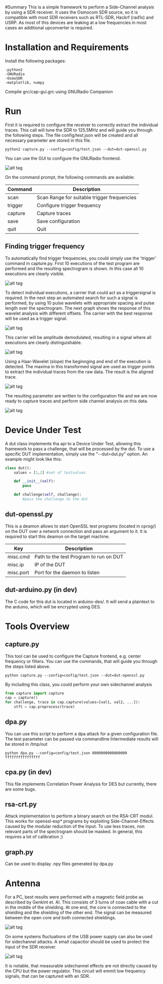 #Summary
This is a simple framework to perform a Side-Channel analysis by using a SDR receiver.
It uses the Osmocom SDR source, so it is compatible with most SDR receivers such as RTL-SDR, Hackrf (rad1o) and USRP.
As most of this devices are leaking at a low frequencies in most cases an additional upconverter is required.

# Installation and Requirements
Install the following packages:

    -python2
    -GNURadio
    -OsmoSDR
    -matplotlib, numpy

Compile grc/cap-gui.grc using GNURadio Companion

# Run
First it is required to configure the receiver to correctly extract the individual traces.
This call will tune the SDR to 125.5MHz and will guide you through the following steps.
The file config/test.json will be created and all necessary parameter are stored in this file.

    python2 capture.py --config=config/test.json --dut=dut-openssl.py

You can use the GUI  to configure the GNURadio frontend.

![alt tag](https://raw.githubusercontent.com/bolek42/rsa-sdr/dev/doc/images/gui.jpeg)

On the command prompt, the following commands are available:

Command | Description
--- | ---
scan  | Scan Range for suitable trigger frequencies
trigger | Configure trigger frequency
capture | Capture traces
save | Save configuration
quit | Quit


## Finding trigger frequency
To automatically find trigger frequencies, you could simply use the 'trigger' command in capture.py.
First 10 executions of the test program are performed and the resulting spectrogram is shown.
In this case all 10 executions are clearly visible.

![alt tag](https://raw.githubusercontent.com/bolek42/rsa-sdr/dev/doc/images/trace-raw.jpeg)

To detect individual executions, a carrier that could act as a triggersignal is required.
In the next step an automated search for such a signal is performed, by using 10 pulse wavelets with appropriate spacing and pulse length over the spectrogram.
The next graph shows the response of this wavelet analysis with different offsets.
The carrier with the best response will be used as a trigger signal.

![alt tag](https://raw.githubusercontent.com/bolek42/rsa-sdr/dev/doc/images/pulse-response.jpeg)

This carrier will be amplitude demodulated, resulting in a signal where all executions are clearly distinguishable.

![alt tag](https://raw.githubusercontent.com/bolek42/rsa-sdr/dev/doc/images/trigger-signal.jpeg)

Using a Haar-Wavelet (slope) the beginnging and end of the execution is detected.
The maxima in this transformed signal are used as trigger points to extract the individual traces from the raw data.
The result is the aligned trace.

![alt tag](https://raw.githubusercontent.com/bolek42/rsa-sdr/dev/doc/images/haar-transform.jpeg)

The resulting parameter are written to the configuration file and we are now ready to capture traces and perform side channel analysis on this data.

![alt tag](https://raw.githubusercontent.com/bolek42/rsa-sdr/dev/doc/images/trace-aligned.jpeg)

# Device Under Test
A dut class implements tha api to a Device Under Test, allowing this framework to pass a challenge, that will be processed by the dut.
To use a specific DUT implementation, simply use the "--dut=dut.py" option.
An example might look like this:
```python
class dut():
    values = [1,2] #set of testvalues

    def __init__(self):
        pass

    def challenge(self, challenge):
        #pass the challenge to the dut
```

## dut-openssl.py
This is a deamon allows to start OpenSSL test programs (located in cprog/) on the DUT over a network connection and pass an argument to it.
It is required to start this deamon on the target machine.

Key | Description
--- | ---
misc.cmd | Path to the test Program to run on DUT
misc.ip | IP of the DUT
misc.port | Port for the daemon to listen

## dut-arduino.py (in dev)
The C code for this dut is located in arduino-des/.
It will send a plaintext to the arduino, which will be encrypted using DES.

# Tools Overview

## capture.py
This tool can be used to configure the Capture frontend, e.g. center frequency or filters.
You can use the commands, that will guide you through the steps listed above.

    python capture.py --config=config/test.json --dut=dut-openssl.py

By including this class, you could perform your own sidechannel analysis

```python
from capture import capture
cap = capture()
for challenge, trace in cap.capture(values=[val1, val2, ...]):
    stft = cap.preprocess(trace)
```

## dpa.py
You can use this script to perform a dpa attack for a given configuration file.
The test parameter can be passed via commandline
Intermediate results will be stored in /tmp/out

    python dpa.py --config=config/test.json 0000000000000000 ffffffffffffffff

## cpa.py (in dev)
This file implements Correlation Power Analysis for DES but currently, there are some bugs.

## rsa-crt.py
Attack implementation to perform a binary search on the RSA-CRT modul.
This works for openssl-exp\* programs by exploiting Side-Channel-Effects caused by the modular reduction of the Input.
To use less traces,  non relevant parts of the spectrogram should be masked.
In general, this requires a lot of calibration ;)

## graph.py
Can be used to display .npy files generated by dpa.py


# Antenna
For a PC, best results were performed with a magnetic field probe as described by Genkint et. Al.
This consists of 3 turns of coax cable with a cut in the middle of the shielding.
At one end, the core is connected to the shielding and the shielding of the other end.
The signal can be measured between the open core and both connected shieldings.

![alt tag](https://raw.githubusercontent.com/bolek42/rsa-sdr/dev/doc/images/antenna.jpg)

On some systems fluctuations of the USB power supply can also be used for sidechannel attacks.
A small capacitor should be used to protect the input of the SDR receiver.

![alt tag](https://raw.githubusercontent.com/bolek42/rsa-sdr/dev/doc/images/usb.jpg)

It is notable, that measurable sidechannel effects are not directly caused by the CPU but the power regulator.
This circuit will emmit low frequency signals, that can be captured with an SDR.

